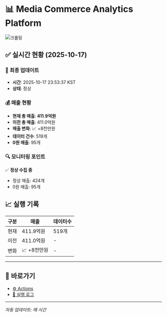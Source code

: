 # 📊 Media Commerce Analytics Platform

![크롤링](https://img.shields.io/badge/크롤링-정상-green)

## ✅ 실시간 현황 (2025-10-17)

### 📍 최종 업데이트
- **시간**: 2025-10-17 23:53:37 KST
- **상태**: 정상

### 💰 매출 현황
- **현재 총 매출**: **411.9억원**
- **이전 총 매출**: 411.0억원
- **매출 변화**: 📈 +8천만원
- **데이터 건수**: 519개
- **0원 매출**: 95개

### 🔍 모니터링 포인트

✅ **정상 수집 중**
- 정상 매출: 424개
- 0원 매출: 95개


## 📈 실행 기록

| 구분 | 매출 | 데이터수 |
|------|------|----------|
| 현재 | 411.9억원 | 519개 |
| 이전 | 411.0억원 | - |
| 변화 | 📈 +8천만원 | - |

---

## 🔗 바로가기

- [⚙️ Actions](../../actions)
- [📝 실행 로그](../../actions/workflows/daily_scraping.yml)

---

*자동 업데이트: 매 시간*
